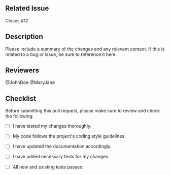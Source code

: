 ## Related Issue

Closes #12

## Description

Please include a summary of the changes and any relevant context. If this is related to a bug or issue, be sure to reference it here.

## Reviewers

@JohnDoe
@MaryJane

## Checklist

Before submitting this pull request, please make sure to review and check the following:

- [ ] I have tested my changes thoroughly.
- [ ] My code follows the project's coding style guidelines.
- [ ] I have updated the documentation accordingly.
- [ ] I have added necessary tests for my changes.
- [ ] All new and existing tests passed.

